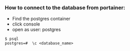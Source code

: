 ### How to connect to the database from portainer:

- Find the postgres container
- click console
- open as user: postgres

```
$ psql
postgres=#  \c <database_name>
```
